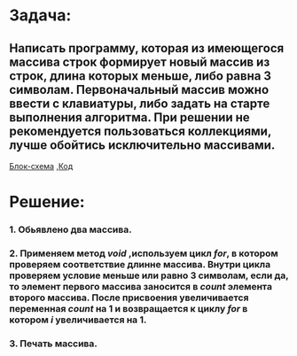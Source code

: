 # Задача:

## Написать программу, которая из имеющегося массива строк формирует новый массив из строк, длина которых меньше, либо равна 3 символам. Первоначальный массив можно ввести с клавиатуры, либо задать на старте выполнения алгоритма. При решении не рекомендуется пользоваться коллекциями, лучше обойтись исключительно массивами.

[Блок-схема](1.drawio.png) ,[Код](Program.cs)

# Решение:

### 1. Обьявлено два массива.

### 2. Применяем метод ***void*** ,используем цикл ***for***, в котором проверяем соответствие длинне массива. Внутри цикла проверяем условие меньше или равно 3 символам, если да, то элемент первого массива заносится в ***count*** элемента второго массива. После присвоения увеличивается переменная ***count*** на 1 и возвращается к циклу ***for*** в котором ***i*** увеличивается на 1.

### 3. Печать массива.